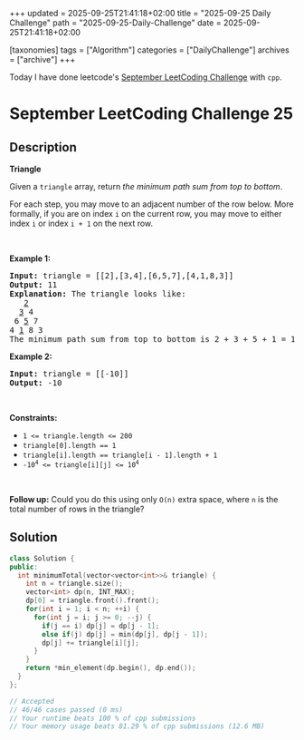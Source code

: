 +++
updated = 2025-09-25T21:41:18+02:00
title = "2025-09-25 Daily Challenge"
path = "2025-09-25-Daily-Challenge"
date = 2025-09-25T21:41:18+02:00

[taxonomies]
tags = ["Algorithm"]
categories = ["DailyChallenge"]
archives = ["archive"]
+++

Today I have done leetcode's [September LeetCoding Challenge](https://leetcode.com/problems/triangle/) with `cpp`.

<!-- more -->

# September LeetCoding Challenge 25

## Description

**Triangle**

<p>Given a <code>triangle</code> array, return <em>the minimum path sum from top to bottom</em>.</p>

<p>For each step, you may move to an adjacent number of the row below. More formally, if you are on index <code>i</code> on the current row, you may move to either index <code>i</code> or index <code>i + 1</code> on the next row.</p>

<p>&nbsp;</p>
<p><strong class="example">Example 1:</strong></p>

<pre>
<strong>Input:</strong> triangle = [[2],[3,4],[6,5,7],[4,1,8,3]]
<strong>Output:</strong> 11
<strong>Explanation:</strong> The triangle looks like:
   <u>2</u>
  <u>3</u> 4
 6 <u>5</u> 7
4 <u>1</u> 8 3
The minimum path sum from top to bottom is 2 + 3 + 5 + 1 = 11 (underlined above).
</pre>

<p><strong class="example">Example 2:</strong></p>

<pre>
<strong>Input:</strong> triangle = [[-10]]
<strong>Output:</strong> -10
</pre>

<p>&nbsp;</p>
<p><strong>Constraints:</strong></p>

<ul>
	<li><code>1 &lt;= triangle.length &lt;= 200</code></li>
	<li><code>triangle[0].length == 1</code></li>
	<li><code>triangle[i].length == triangle[i - 1].length + 1</code></li>
	<li><code>-10<sup>4</sup> &lt;= triangle[i][j] &lt;= 10<sup>4</sup></code></li>
</ul>

<p>&nbsp;</p>
<strong>Follow up:</strong> Could you&nbsp;do this using only <code>O(n)</code> extra space, where <code>n</code> is the total number of rows in the triangle?

## Solution

``` cpp
class Solution {
public:
  int minimumTotal(vector<vector<int>>& triangle) {
    int n = triangle.size();
    vector<int> dp(n, INT_MAX);
    dp[0] = triangle.front().front();
    for(int i = 1; i < n; ++i) {
      for(int j = i; j >= 0; --j) {
        if(j == i) dp[j] = dp[j - 1];
        else if(j) dp[j] = min(dp[j], dp[j - 1]);
        dp[j] += triangle[i][j];
      }
    }
    return *min_element(dp.begin(), dp.end());
  }
};

// Accepted
// 46/46 cases passed (0 ms)
// Your runtime beats 100 % of cpp submissions
// Your memory usage beats 81.29 % of cpp submissions (12.6 MB)
```

